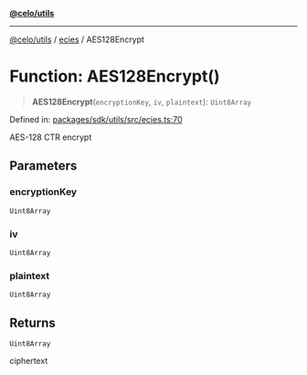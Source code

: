 [**@celo/utils**](../../README.md)

***

[@celo/utils](../../README.md) / [ecies](../README.md) / AES128Encrypt

# Function: AES128Encrypt()

> **AES128Encrypt**(`encryptionKey`, `iv`, `plaintext`): `Uint8Array`

Defined in: [packages/sdk/utils/src/ecies.ts:70](https://github.com/celo-org/developer-tooling/blob/master/packages/sdk/utils/src/ecies.ts#L70)

AES-128 CTR encrypt

## Parameters

### encryptionKey

`Uint8Array`

### iv

`Uint8Array`

### plaintext

`Uint8Array`

## Returns

`Uint8Array`

ciphertext
